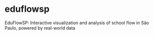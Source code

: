 # eduflowsp
EduFlowSP: Interactive visualization and analysis of school flow in São Paulo, powered by real-world data
